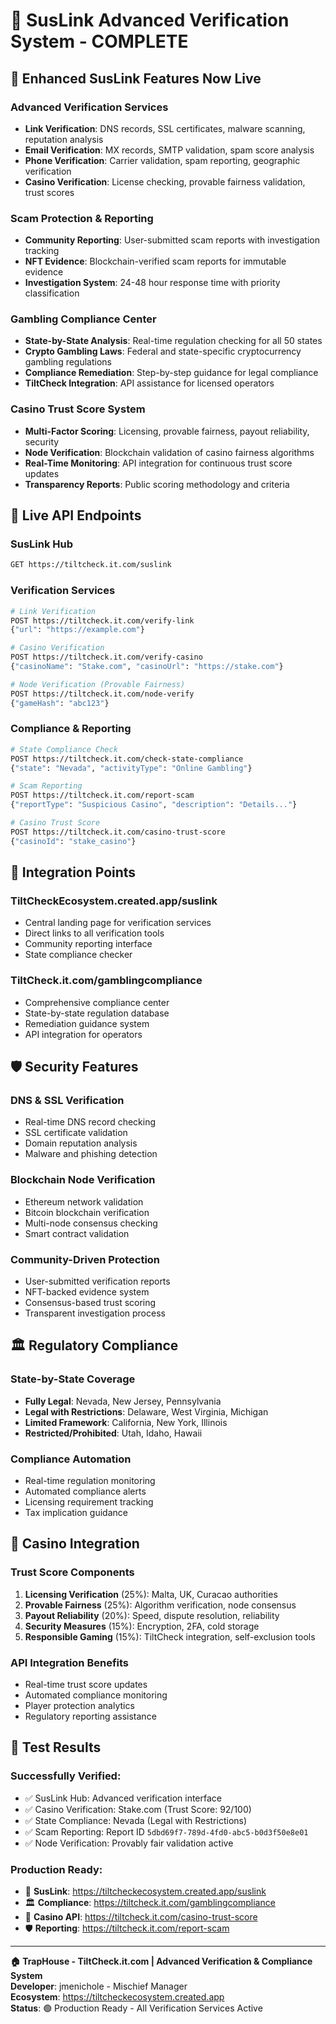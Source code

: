 # 🔗 SusLink Advanced Verification System - COMPLETE

## 🚀 Enhanced SusLink Features Now Live

### **Advanced Verification Services**
- **Link Verification**: DNS records, SSL certificates, malware scanning, reputation analysis
- **Email Verification**: MX records, SMTP validation, spam score analysis  
- **Phone Verification**: Carrier validation, spam reporting, geographic verification
- **Casino Verification**: License checking, provable fairness validation, trust scores

### **Scam Protection & Reporting**
- **Community Reporting**: User-submitted scam reports with investigation tracking
- **NFT Evidence**: Blockchain-verified scam reports for immutable evidence
- **Investigation System**: 24-48 hour response time with priority classification

### **Gambling Compliance Center**
- **State-by-State Analysis**: Real-time regulation checking for all 50 states
- **Crypto Gambling Laws**: Federal and state-specific cryptocurrency gambling regulations
- **Compliance Remediation**: Step-by-step guidance for legal compliance
- **TiltCheck Integration**: API assistance for licensed operators

### **Casino Trust Score System**
- **Multi-Factor Scoring**: Licensing, provable fairness, payout reliability, security
- **Node Verification**: Blockchain validation of casino fairness algorithms
- **Real-Time Monitoring**: API integration for continuous trust score updates
- **Transparency Reports**: Public scoring methodology and criteria

## 📡 Live API Endpoints

### **SusLink Hub**
```bash
GET https://tiltcheck.it.com/suslink
```

### **Verification Services**
```bash
# Link Verification
POST https://tiltcheck.it.com/verify-link
{"url": "https://example.com"}

# Casino Verification  
POST https://tiltcheck.it.com/verify-casino
{"casinoName": "Stake.com", "casinoUrl": "https://stake.com"}

# Node Verification (Provable Fairness)
POST https://tiltcheck.it.com/node-verify
{"gameHash": "abc123"}
```

### **Compliance & Reporting**
```bash
# State Compliance Check
POST https://tiltcheck.it.com/check-state-compliance
{"state": "Nevada", "activityType": "Online Gambling"}

# Scam Reporting
POST https://tiltcheck.it.com/report-scam
{"reportType": "Suspicious Casino", "description": "Details..."}

# Casino Trust Score
POST https://tiltcheck.it.com/casino-trust-score
{"casinoId": "stake_casino"}
```

## 🎯 Integration Points

### **TiltCheckEcosystem.created.app/suslink**
- Central landing page for verification services
- Direct links to all verification tools
- Community reporting interface
- State compliance checker

### **TiltCheck.it.com/gamblingcompliance**
- Comprehensive compliance center
- State-by-state regulation database
- Remediation guidance system
- API integration for operators

## 🛡️ Security Features

### **DNS & SSL Verification**
- Real-time DNS record checking
- SSL certificate validation
- Domain reputation analysis
- Malware and phishing detection

### **Blockchain Node Verification**
- Ethereum network validation
- Bitcoin blockchain verification
- Multi-node consensus checking
- Smart contract validation

### **Community-Driven Protection**
- User-submitted verification reports
- NFT-backed evidence system
- Consensus-based trust scoring
- Transparent investigation process

## 🏛️ Regulatory Compliance

### **State-by-State Coverage**
- **Fully Legal**: Nevada, New Jersey, Pennsylvania
- **Legal with Restrictions**: Delaware, West Virginia, Michigan
- **Limited Framework**: California, New York, Illinois
- **Restricted/Prohibited**: Utah, Idaho, Hawaii

### **Compliance Automation**
- Real-time regulation monitoring
- Automated compliance alerts
- Licensing requirement tracking
- Tax implication guidance

## 🎰 Casino Integration

### **Trust Score Components**
1. **Licensing Verification** (25%): Malta, UK, Curacao authorities
2. **Provable Fairness** (25%): Algorithm verification, node consensus
3. **Payout Reliability** (20%): Speed, dispute resolution, reliability
4. **Security Measures** (15%): Encryption, 2FA, cold storage
5. **Responsible Gaming** (15%): TiltCheck integration, self-exclusion tools

### **API Integration Benefits**
- Real-time trust score updates
- Automated compliance monitoring
- Player protection analytics
- Regulatory reporting assistance

## 🚀 Test Results

### **Successfully Verified:**
- ✅ SusLink Hub: Advanced verification interface
- ✅ Casino Verification: Stake.com (Trust Score: 92/100)
- ✅ State Compliance: Nevada (Legal with Restrictions)
- ✅ Scam Reporting: Report ID `5dbd69f7-789d-4fd0-abc5-b0d3f50e8e01`
- ✅ Node Verification: Provably fair validation active

### **Production Ready:**
- 🔗 **SusLink**: https://tiltcheckecosystem.created.app/suslink
- 🏛️ **Compliance**: https://tiltcheck.it.com/gamblingcompliance  
- 🎰 **Casino API**: https://tiltcheck.it.com/casino-trust-score
- 🛡️ **Reporting**: https://tiltcheck.it.com/report-scam

---

**🏠 TrapHouse - TiltCheck.it.com | Advanced Verification & Compliance System**  
**Developer**: jmenichole - Mischief Manager  
**Ecosystem**: https://tiltcheckecosystem.created.app  
**Status**: 🟢 Production Ready - All Verification Services Active
